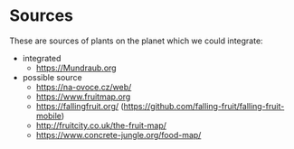 # Sources

These are sources of plants on the planet which we could integrate:

- integrated
  - https://Mundraub.org
- possible source
  - https://na-ovoce.cz/web/
  - https://www.fruitmap.org
  - https://fallingfruit.org/ (https://github.com/falling-fruit/falling-fruit-mobile)
  - http://fruitcity.co.uk/the-fruit-map/
  - https://www.concrete-jungle.org/food-map/

